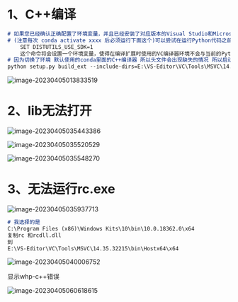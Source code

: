 # 1、C++编译

````markdown
# 如果您已经确认正确配置了环境变量，并且已经安装了对应版本的Visual Studio和Microsoft C++ Build Tools，但仍然出现以上错误，可能是因为您的Python环境变量没有正确设置。
# (注意每次 conda activate xxxx 后必须运行下面这个)可以尝试在运行Python代码之前，
	SET DISTUTILS_USE_SDK=1
	这个命令将会设置一个环境变量，使得在编译扩展时使用的VC编译器环境不会与当前的Python解释器环境相互干扰。这可能有助于解决您遇到的问题。代码可以正常编译
# 因为切换了环境 默认使用的conda里面的C++编译器 所以头文件会出现缺失的情况 所以启动的时候 必须指定C++
python setup.py build_ext --include-dirs=E:\VS-Editor\VC\Tools\MSVC\14.35.32215\include install --user


````

![image-20230405013833519](C:\Users\20725\Desktop\下次遇到C++问题\解决.assets\image-20230405013833519.png)







# 2、lib无法打开

![image-20230405035443386](C:\Users\20725\Desktop\下次遇到C++问题\解决.assets\image-20230405035443386.png)

![image-20230405035520529](C:\Users\20725\Desktop\下次遇到C++问题\解决.assets\image-20230405035520529.png)

![image-20230405035548270](C:\Users\20725\Desktop\下次遇到C++问题\解决.assets\image-20230405035548270.png)





# 3、无法运行rc.exe

![image-20230405035937713](C:\Users\20725\Desktop\下次遇到C++问题\解决.assets\image-20230405035937713.png)





```markdown
# 我选择的是 
C:\Program Files (x86)\Windows Kits\10\bin\10.0.18362.0\x64
复制rc 和rcdll.dll
到
E:\VS-Editor\VC\Tools\MSVC\14.35.32215\bin\Hostx64\x64
```



![image-20230405040006752](C:\Users\20725\Desktop\下次遇到C++问题\解决.assets\image-20230405040006752.png)

显示whp-c++错误

![image-20230405060618615](C:\Users\20725\Desktop\下次遇到C++问题\解决.assets\image-20230405060618615.png)